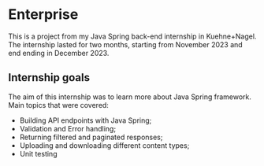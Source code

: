 # Enterprise

This is a project from my Java Spring back-end internship in Kuehne+Nagel. The internship lasted for two months, starting from
November 2023 and end ending in December 2023.

## Internship goals

The aim of this internship was to learn more about Java Spring framework. Main topics that were covered:

- Building API endpoints with Java Spring;
- Validation and Error handling;
- Returning filtered and paginated responses;
- Uploading and downloading different content types;
- Unit testing